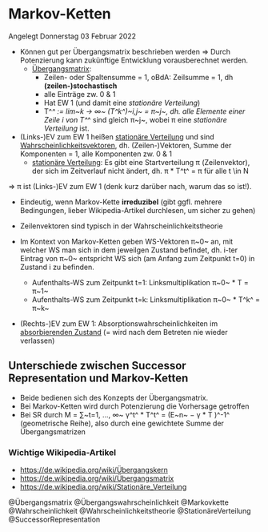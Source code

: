 # Markov-Ketten
Angelegt Donnerstag 03 Februar 2022


* Können gut per Übergangsmatrix beschrieben werden ⇒ Durch Potenzierung kann zukünftige Entwicklung vorausberechnet werden.
	* [Übergangsmatrix](https://de.wikipedia.org/wiki/Übergangsmatrix):
		* Zeilen- oder Spaltensumme = 1, oBdA: Zeilsumme = 1, dh **(zeilen-)stochastisch**
		* alle Einträge zw. 0 & 1
		* Hat EW 1 (und damit eine *stationäre Verteilung*)
		* T^*^ := lim~k → ∞~ (T^k^)~i,j~ = π~j~, dh. alle Elemente einer Zeile i von T^*^ sind gleich π~j~, wobei π eine *stationäre Verteilung* ist.
* (Links-)EV zum EW 1 heißen [stationäre Verteilung](https://de.wikipedia.org/wiki/Stationäre_Verteilung) und sind [Wahrscheinlichkeitsvektoren](https://de.wikipedia.org/wiki/Wahrscheinlichkeitsvektor), dh. (Zeilen-)Vektoren, Summe der Komponenten = 1, alle Komponenten zw. 0 & 1
	* [stationäre Verteilung](https://de.wikipedia.org/wiki/Stationäre_Verteilung): Es gibt eine Startverteilung π (Zeilenvektor), der sich im Zeitverlauf nicht ändert, dh. π * T^t^ = π für alle t \in N

⇒ π ist (Links-)EV zum EW 1 (denk kurz darüber nach, warum das so ist!).

* Eindeutig, wenn Markov-Kette **irreduzibel** (gibt ggfl. mehrere Bedingungen, lieber Wikipedia-Artikel durchlesen, um sicher zu gehen)


* Zeilenvektoren sind typisch in der Wahrscheinlichkeitstheorie


* Im Kontext von Markov-Ketten geben WS-Vektoren π~0~ an, mit welcher WS man sich in dem jeweilgen Zustand befindet, dh. i-ter Eintrag von π~0~ entspricht WS sich (am Anfang zum Zeitpunkt t=0) in Zustand i zu befinden.
	* Aufenthalts-WS zum Zeitpunkt t=1: Linksmultiplikation π~0~ * T = π~1~
	* Aufenthalts-WS zum Zeitpunkt t=k: Linksmultiplikation π~0~ * T^k^ = π~k~
* (Rechts-)EV zum EW 1: Absorptionswahrscheinlichkeiten im [absorbierenden Zustand](https://de.wikipedia.org/wiki/Absorbierender_Zustand) (= wird nach dem Betreten nie wieder verlassen)


Unterschiede zwischen Successor Representation und Markov-Ketten
----------------------------------------------------------------

* Beide bedienen sich des Konzepts der Übergangsmatrix.
* Bei Markov-Ketten wird durch Potenzierung die Vorhersage getroffen
* Bei SR durch M = ∑~t=1, ..., ∞~ γ^t^ * T^t^ = (E~n~ − γ * T )^-1^ (geometrische Reihe), also durch eine gewichtete Summe der Übergangsmatrizen


### Wichtige Wikipedia-Artikel

* <https://de.wikipedia.org/wiki/Übergangskern>
* <https://de.wikipedia.org/wiki/Übergangsmatrix>
* <https://de.wikipedia.org/wiki/Stationäre_Verteilung>


@Übergangsmatrix @Übergangswahrscheinlichkeit @Markovkette @Wahrscheinlichkeit @Wahrscheinlichkeitstheorie @StationäreVerteilung @SuccessorRepresentation

